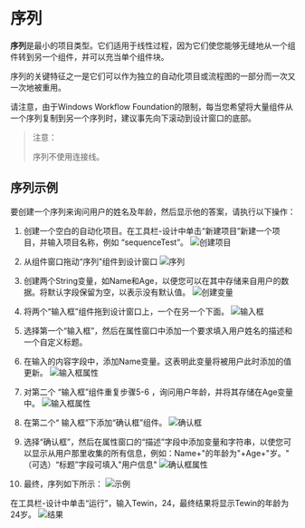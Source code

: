 # 序列 
**序列**是最小的项目类型。它们适用于线性过程，因为它们使您能够无缝地从一个组件转到另一个组件，并可以充当单个组件块。

序列的关键特征之一是它们可以作为独立的自动化项目或流程图的一部分而一次又一次地被重用。

请注意，由于Windows Workflow Foundation的限制，每当您希望将大量组件从一个序列复制到另一个序列时，建议事先向下滚动到设计窗口的底部。

>注意：
> 
>序列不使用连接线。

## 序列示例 
要创建一个序列来询问用户的姓名及年龄，然后显示他的答案，请执行以下操作： 
 
1. 创建一个空白的自动化项目。在工具栏-设计中单击“新建项目”新建一个项目，并输入项目名称，例如 “sequenceTest”。 
![创建项目](https://docimages.blob.core.chinacloudapi.cn/images/Studio/typeOfWorkflow/seq-createProject.png)

2. 从组件窗口拖动“序列”组件到设计窗口 
![序列](https://docimages.blob.core.chinacloudapi.cn/images/Studio/typeOfWorkflow/seq-intoSequence.png)

3. 创建两个String变量，如Name和Age，以便您可以在其中存储来自用户的数据。将默认字段保留为空，以表示没有默认值。 
![创建变量](https://docimages.blob.core.chinacloudapi.cn/images/Studio/typeOfWorkflow/seq-createVariables.png)

4. 将两个“输入框”组件拖到设计窗口上，一个在另一个下面。
![输入框](https://docimages.blob.core.chinacloudapi.cn/images/Studio/typeOfWorkflow/seq-intoInput.png)

5. 选择第一个“输入框”，然后在属性窗口中添加一个要求填入用户姓名的描述和一个自定义标题。 

6. 在输入的内容字段中，添加Name变量。这表明此变量将被用户此时添加的值更新。 
![输入框属性](https://docimages.blob.core.chinacloudapi.cn/images/Studio/typeOfWorkflow/seq-input1Properties.png)

7. 对第二个 “输入框”组件重复步骤5-6 ，询问用户年龄，并将其存储在Age变量中。 
![输入框属性](https://docimages.blob.core.chinacloudapi.cn/images/Studio/typeOfWorkflow/seq-input2Properties.png)

8. 在第二个“ 输入框”下添加“确认框”组件。 
![确认框](https://docimages.blob.core.chinacloudapi.cn/images/Studio/typeOfWorkflow/seq-intoConfirm.png)

9. 选择“确认框”，然后在属性窗口的“描述”字段中添加变量和字符串，以使您可以显示从用户那里收集的所有信息，例如：Name+"的年龄为"+Age+"岁。"
（可选）“标题”字段可填入"用户信息"
![确认框属性](https://docimages.blob.core.chinacloudapi.cn/images/Studio/typeOfWorkflow/seq-confirmProperties.png)

10. 最终，序列如下所示：
![示例](https://docimages.blob.core.chinacloudapi.cn/images/Studio/typeOfWorkflow/seq-example.PNG)

在工具栏-设计中单击“运行”，输入Tewin，24，最终结果将显示Tewin的年龄为24岁。 
![结果](https://docimages.blob.core.chinacloudapi.cn/images/Studio/typeOfWorkflow/seq-result.png)

